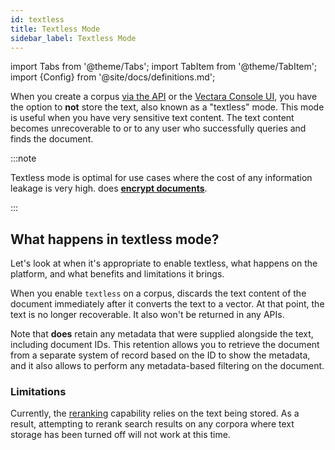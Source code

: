 ```yaml
---
id: textless
title: Textless Mode
sidebar_label: Textless Mode
---
```


import Tabs from '@theme/Tabs';
import TabItem from '@theme/TabItem';
import {Config} from '@site/docs/definitions.md';

When you create a corpus [via the API](/docs/api-reference/admin-apis/create-corpus) or the
[Vectara Console UI](/docs/console-ui/creating-a-corpus), you have the option to **not** store 
the text, also known as a "textless" mode. This mode is useful when you have 
very sensitive text content. The text content becomes unrecoverable 
to <Config v="names.product"/> or to any user who successfully queries and 
finds the document.

:::note

Textless mode is optimal for use cases where the cost of any
information leakage is very high. <Config v="names.product"/> does
[**encrypt documents**](encryption).

:::

## What happens in textless mode?

Let's look at when it's appropriate to enable textless, what happens on the 
platform, and what benefits and limitations it brings.

When you enable `textless` on a corpus, <Config v="names.product"/> discards
the text content of the document immediately after it converts the text to a
vector. At that point, the text is no longer recoverable. It also won't be 
returned in any <Config v="names.product"/> APIs.

Note that <Config v="names.product"/> **does** retain any metadata that were supplied 
alongside the text, including document IDs. This retention allows you to 
retrieve the document from a separate system of record based on the ID to show 
the metadata, and it also allows <Config v="names.product"/> to perform any metadata-based 
filtering on the document.

### Limitations

Currently, the [reranking](/docs/api-reference/search-apis/reranking) capability relies on
the text being stored. As a result, attempting to rerank search results on any
corpora where text storage has been turned off will not work at this time.